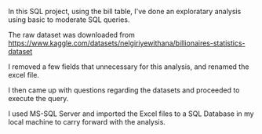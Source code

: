 In this SQL project, using the bill table, I've done an exploratary analysis using basic to moderate SQL queries.

The raw dataset was downloaded from https://www.kaggle.com/datasets/nelgiriyewithana/billionaires-statistics-dataset

I removed a few fields that unnecessary for this analysis, and renamed the excel file.

I then came up with questions regarding the datasets and proceeded to execute the query.

I used MS-SQL Server and imported the Excel files to a SQL Database in my local machine to carry forward with the analysis.
